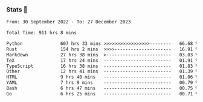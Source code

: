 ### Stats 👋
<!--START_SECTION:waka-->

```txt
From: 30 September 2022 - To: 27 December 2023

Total Time: 911 hrs 8 mins

Python              607 hrs 33 mins >>>>>>>>>>>>>>>>>--------   66.68 %
Rust                154 hrs 2 mins  >>>>---------------------   16.91 %
Markdown            27 hrs 38 mins  >------------------------   03.03 %
TeX                 17 hrs 24 mins  -------------------------   01.91 %
TypeScript          16 hrs 38 mins  -------------------------   01.83 %
Other               12 hrs 41 mins  -------------------------   01.39 %
HTML                9 hrs 40 mins   -------------------------   01.06 %
YAML                7 hrs 9 mins    -------------------------   00.79 %
Bash                6 hrs 47 mins   -------------------------   00.75 %
Go                  6 hrs 25 mins   -------------------------   00.71 %
```

<!--END_SECTION:waka-->

<!--
**buhaytza2005/buhaytza2005** is a ✨ _special_ ✨ repository because its `README.md` (this file) appears on your GitHub profile.

Here are some ideas to get you started:

- 🔭 I’m currently working on ...
- 🌱 I’m currently learning ...
- 👯 I’m looking to collaborate on ...
- 🤔 I’m looking for help with ...
- 💬 Ask me about ...
- 📫 How to reach me: ...
- 😄 Pronouns: ...
- ⚡ Fun fact: ...
-->


